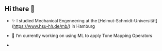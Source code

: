 ## Hi there 👋

- ✨ I studied Mechanical Engeneering at the [Helmut-Schmidt-Universität] (https://www.hsu-hh.de/mb/) in Hamburg  
- 🔭 I’m currently working on using ML to apply Tone Mapping Operators

- 
<!--
**AlexanderGuhl/AlexanderGuhl** is a ✨ _special_ ✨ repository because its `README.md` (this file) appears on your GitHub profile.

Here are some ideas to get you started:

- 🔭 I’m currently working on ...
- 🌱 I’m currently learning ...
- 👯 I’m looking to collaborate on ...
- 🤔 I’m looking for help with ...
- 💬 Ask me about ...
- 📫 How to reach me: ...
- 😄 Pronouns: ...
- ⚡ Fun fact: ...
-->
